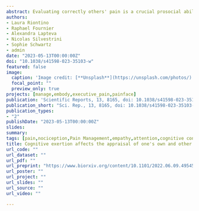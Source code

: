 ```yaml
---
abstract: Evaluating correctly others' pain is a crucial prosocial ability, especially relevant for the healthcare system. In clinical settings, caregivers assess their patients' pain under high workload and fatigue, often while dealing with competing information/tasks. However, the effect played by such cognitive strain in the appraisal of others' pain remains unclear. Following embodied accounts that posit a shared representational code between self and others' states, it could be hypothesized that the representation of people's pain might be influenced by cognitive exertion similarly to first-hand experiences. Fifty participants underwent one of two demanding tasks, involving either working memory (Experiment 1 - N-Back task) or cognitive interference (Experiment 2 - Stroop task). After each task, participants were exposed to painful laser stimulations at three intensity levels (low, medium, high), or video-clips of patients experiencing three intensity levels of pain (low, medium, high). Participants rated the intensity of each pain event on a visual analogue scale. We found that the two tasks influenced rating of both one's own and others' pain, by decreasing the sensitivity to medium and high events. This was observed either when comparing the demanding condition to a control (Stroop), or when modelling linearly the difficulty/performance of each depleting task (N-Back). These effects were mirrored by the analysis of physiological responses (Heart Variability and Skin Conductance) evoked by one's own pain. We provide converging evidence that cognitive exertion affects the subsequent appraisal of one's own and likewise others' pain. Healthcare personnel should be aware that high workload might alter their cognitive abilities.
authors:
- Laura Riontino
- Raphael Fournier
- Alexandra Lapteva
- Nicolas Silvestrini
- Sophie Schwartz
- admin
date: "2023-05-13T00:00:00Z"
doi: "10.1038/s41598-023-35103-w"
featured: false
image: 
  caption: 'Image credit: [**Unsplash**](https://unsplash.com/photos/)'
  focal_point: ""
  preview_only: true
projects: [manage,embody,executive_pain,painface]
publication: 'Scientific Reports, 13, 8165, doi: 10.1038/s41598-023-35103-w'
publication_short: "Sci. Rep., 13, 8165, doi: 10.1038/s41598-023-35103-w"
publication_types:
- "2"
publishDate: "2023-05-13T00:00:00Z"
slides: 
summary:
tags: [pain,nociception,Pain Management,empathy,attention,cognitive control,Top-down,Bottom-up,empathy,Social cognition,Self-Other distinction,third party,Social interactions,effort,fatigue,sequential-task paradigm,Electrophysiology,Skin Conductance Response,heart rate variability,cardiac response]
title: Cognitive exertion affects the appraisal of one's own and other people's pain
url_code: ""
url_dataset: ""
url_pdf: ""
url_preprint: "https://www.biorxiv.org/content/10.1101/2022.06.09.495450"
url_poster: ""
url_project: ""
url_slides: ""
url_source: ""
url_video: ""

---
```

